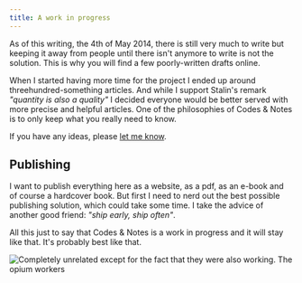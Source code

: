 ```yaml
---
title: A work in progress
---
```


As of this writing, the 4th of May 2014, there is still very much to write but keeping it away from people until there isn't anymore to write is not the solution. This is why you will find a few poorly-written drafts online.

When I started having more time for the project I ended up around threehundred-something articles. And while I support Stalin's remark _"quantity is also a quality"_ I decided everyone would be better served with more precise and helpful articles. One of the philosophies of Codes & Notes is to only keep what you really need to know.

If you have any ideas, please [let me know](mailto:oskar@rough.dk).

## Publishing

I want to publish everything here as a website, as a pdf, as an e-book and of course a hardcover book. But first I need to nerd out the best possible publishing solution, which could take some time. I take the advice of another good friend: _"ship early, ship often"_.

All this just to say that Codes & Notes is a work in progress and it will stay like that. It's probably best like that.

![Completely unrelated except for the fact that they were also working. The opium workers](/images/illustrations/c-1850-sherwill-4-dryi67904.jpg)
